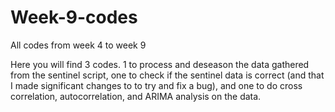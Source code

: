 # Week-9-codes
All codes from week 4 to week 9


Here you will find 3 codes. 1 to process and deseason the data gathered from the sentinel script, one to check if the sentinel data is correct (and that I made significant changes to to try and fix a bug), and one to do cross correlation, autocorrelation, and ARIMA analysis on the data.
